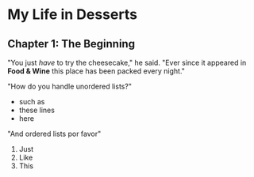 # My Life in Desserts

## Chapter 1: The Beginning

"You just *have* to try the cheesecake," he said. "Ever since it appeared in
**Food & Wine** this place has been packed every night."

"How do you handle unordered lists?"

* such as 
* these lines
* here 

"And ordered lists por favor"

1. Just 
2. Like
3. This 